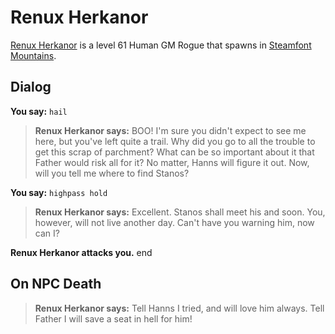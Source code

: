 # Renux Herkanor



[Renux Herkanor](/npc/2033) is a level 61 Human GM Rogue that spawns in [Steamfont Mountains](/zone/56).





## Dialog

**You say:** `hail`



>**Renux Herkanor says:** BOO! I'm sure you didn't expect to see me here, but you've left quite a trail. Why did you go to all the trouble to get this scrap of parchment? What can be so important about it that Father would risk all for it? No matter, Hanns will figure it out. Now, will you tell me where to find Stanos?

**You say:** `highpass hold`



>**Renux Herkanor says:** Excellent. Stanos shall meet his and soon. You, however, will not live another day. Can't have you warning him, now can I?


**Renux Herkanor attacks you.**
end



## On NPC Death

>**Renux Herkanor says:** Tell Hanns I tried, and will love him always. Tell Father I will save a seat in hell for him!







